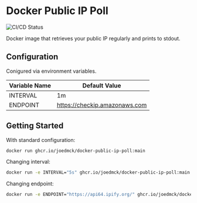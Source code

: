 # Docker Public IP Poll

![CI/CD Status](https://img.shields.io/github/actions/workflow/status/joedmck/docker-public-ip-poll/build-on-push.yml)

Docker image that retrieves your public IP regularly and prints to stdout.

## Configuration

Conigured via environment variables.

Variable Name | Default Value
---|---
INTERVAL | 1m
ENDPOINT | https://checkip.amazonaws.com

## Getting Started

With standard configuration:
```bash
docker run ghcr.io/joedmck/docker-public-ip-poll:main
```

Changing interval:
```bash
docker run -e INTERVAL="5s" ghcr.io/joedmck/docker-public-ip-poll:main
```

Changing endpoint:
```bash
docker run -e ENDPOINT="https://api64.ipify.org/" ghcr.io/joedmck/docker-public-ip-poll:main
```
